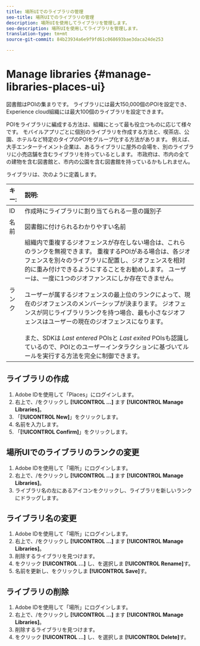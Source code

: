 ```yaml
---
title: 場所UIでのライブラリの管理
seo-title: 場所UIでのライブラリの管理
description: 場所UIを使用してライブラリを管理します。
seo-description: 場所UIを使用してライブラリを管理します。
translation-type: tm+mt
source-git-commit: 84b23934a6e9f9fd61c068693bae3daca24de253

---
```



# Manage libraries {#manage-libraries-places-ui}

図書館はPOIの集まりです。 ライブラリには最大150,000個のPOIを設定でき、Experience cloud組織には最大100個のライブラリを設定できます。

POIをライブラリに編成する方法は、組織にとって最も役立つものに応じて様々です。 モバイルアプリごとに個別のライブラリを作成する方法と、喫茶店、公園、ホテルなど特定のタイプのPOIをグループ化する方法があります。 例えば、大手エンターテイメント企業は、あるライブラリに屋外の会場を、別のライブラリに小売店舗を含むライブラリを持っているとします。 市政府は、市内の全ての建物を含む図書館と、市内の公園を含む図書館を持っているかもしれません。

ライブラリは、次のように定義します。

| キー: | 説明: |
| :--- | :--- |
| ID | 作成時にライブラリに割り当てられる一意の識別子 |
| 名前 | 図書館に付けられるわかりやすい名前 |
| ランク | 組織内で重複するジオフェンスが存在しない場合は、これらのランクを無視できます。 重複するPOIがある場合は、各ジオフェンスを別々のライブラリに配置し、ジオフェンスを相対的に重み付けできるようにすることをお勧めします。 ユーザーは、一度に1つのジオファンスにしか存在できません。 <br><br>ユーザーが属するジオフェンスの最上位のランクによって、現在のジオフェンスのメンバーシップが決まります。 ジオフェンスが同じライブラリランクを持つ場合、最も小さなジオフェンスはユーザーの現在のジオフェンスになります。 <br><br>また、SDKは *Last entered* POIsと *Last exited* POIsも認識しているので、POIとのユーザーインタラクションに基づいてルールを実行する方法を完全に制御できます。 |

## ライブラリの作成

1. Adobe IDを使用して「Places」にログインします。
2. 右上で、/をクリックし **[!UICONTROL ...]** ます **[!UICONTROL Manage Libraries]**。
3. 「**[!UICONTROL New]**」をクリックします。
4. 名前を入力します。
5. 「**[!UICONTROL Confirm]**」をクリックします。

## 場所UIでのライブラリのランクの変更

1. Adobe IDを使用して「場所」にログインします。
2. 右上で、/をクリックし **[!UICONTROL ...]** ます **[!UICONTROL Manage Libraries]**。
3. ライブラリ名の左にあるアイコンをクリックし、ライブラリを新しいランクにドラッグします。

## ライブラリ名の変更

1. Adobe IDを使用して「場所」にログインします。
2. 右上で、/をクリックし **[!UICONTROL ...]** ます **[!UICONTROL Manage Libraries]**。
3. 削除するライブラリを見つけます。
4. をクリック **[!UICONTROL ...]** し、を選択しま **[!UICONTROL Rename]**&#x200B;す。
5. 名前を更新し、をクリックしま **[!UICONTROL Save]**&#x200B;す。

## ライブラリの削除

1. Adobe IDを使用して「場所」にログインします。
2. 右上で、/をクリックし **[!UICONTROL ...]** ます **[!UICONTROL Manage Libraries]**。
3. 削除するライブラリを見つけます。
4. をクリック **[!UICONTROL ...]** し、を選択しま **[!UICONTROL Delete]**&#x200B;す。

